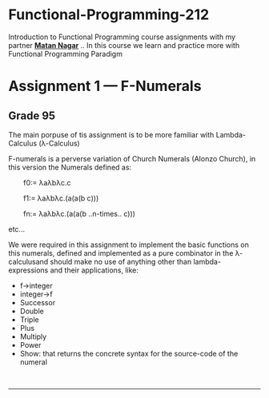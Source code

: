 # Functional-Programming-212
Introduction to Functional Programming course assignments with my partner <b><a href="https://github.com/matannag">Matan Nagar</a></b> ..
In this course we learn and practice more with Functional Programming Paradigm

<h1>Assignment 1 — F-Numerals</h1>
<h2>Grade 95</h2>
<p>The main porpuse of tis assignment is to be more familiar with Lambda-Calculus (λ-Calculus)</p>
<p>F-numerals is a perverse variation of Church Numerals (Alonzo Church), in this version the Numerals defined as: </p>
<p style="margin-left:30px;">f0:= λaλbλc.c</p>
<p style="margin-left:30px;">f1:= λaλbλc.(a(a(b c)))</p>
<p style="margin-left:30px;">fn:= λaλbλc.(a(a(b ..n-times.. c)))</p>
<p>etc...</p>
<p>We were required in this assignment to implement the basic functions on this numerals, defined and implemented as a pure combinator in the λ-calculusand should make no use of anything other than lambda-expressions and their applications, like:
<ul>
  <li>f->integer</li>
  <li>integer->f</li>
  <li>Successor</li>
  <li>Double</li>
  <li>Triple</li>
  <li>Plus</li>
  <li>Multiply</li>
  <li>Power</li>
  <li>Show: that returns the concrete syntax for the source-code of the numeral</li>
  </ul>
</p>
<br>
<hr>


